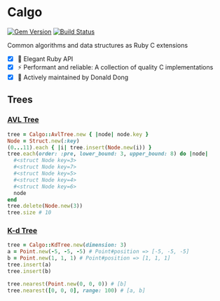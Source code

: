 Calgo
=====
[![Gem Version](https://badge.fury.io/rb/calgo.svg)](https://badge.fury.io/rb/calgo)
[![Build Status](https://travis-ci.com/donaldong/calgo.svg?branch=main)](https://travis-ci.com/donaldong/calgo)

Common algorithms and data structures as Ruby C extensions

- [x] 💎 Elegant Ruby API
- [x] ⚡ Performant and reliable: A collection of quality C implementations 
- [x] 🥰 Actively maintained by Donald Dong

## Trees
### [AVL Tree](https://github.com/fragglet/c-algorithms/blob/master/src/avl-tree.h)
```ruby
tree = Calgo::AvlTree.new { |node| node.key }
Node = Struct.new(:key)
(0...11).each { |i| tree.insert(Node.new(i)) }
tree.each(order: :pre, lower_bound: 3, upper_bound: 8) do |node|
  #<struct Node key=3>
  #<struct Node key=7>
  #<struct Node key=5>
  #<struct Node key=4>
  #<struct Node key=6>
  node
end
tree.delete(Node.new(3))
tree.size # 10
```
### [K-d Tree](https://github.com/jtsiomb/kdtree)
```ruby
tree = Calgo::KdTree.new(dimension: 3)
a = Point.new(-5, -5, -5) # Point#position => [-5, -5, -5]
b = Point.new(1, 1, 1) # Point#position => [1, 1, 1]
tree.insert(a)
tree.insert(b)

tree.nearest(Point.new(0, 0, 0)) # [b]
tree.nearest([0, 0, 0], range: 100) # [a, b]
```

